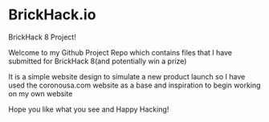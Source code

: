 # BrickHack.io
BrickHack 8 Project!

Welcome to my Github Project Repo which contains files that I have submitted for BrickHack 8(and potentially win a prize)

It is a simple website design to simulate a new product launch so I have used the coronousa.com website as a base and inspiration to begin working on my own website

Hope you like what you see and Happy Hacking!
